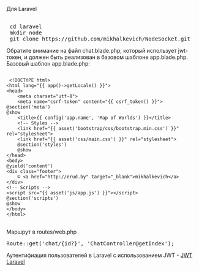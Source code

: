 Для Laravel
<pre> 
 cd laravel
 mkdir node
 git clone https://github.com/mikhalkevich/NodeSocket.git
</pre>
Обратите внимание на файл chat.blade.php, который использует jwt-токен, и должен быть реализован в базовом шаблоне app.blade.php.
Базовый шаблон app.blade.php:
<pre>
<code>
 &lt;!DOCTYPE html&gt;
&lt;html lang="{{ app()->getLocale() }}"&gt;
&lt;head&gt;
    &lt;meta charset="utf-8"&gt;
    &lt;meta name="csrf-token" content="{{ csrf_token() }}"&gt;
@section('meta')
@show
    &lt;title>{{ config('app.name', 'Map of Worlds') }}&lt;/title&gt;
    &lt;!-- Styles --&gt;
    &lt;link href="{{ asset('bootstrap/css/bootstrap.min.css') }}" rel="stylesheet"&gt;
    &lt;link href="{{ asset('css/main.css') }}" rel="stylesheet"&gt;
    @section('styles')
    @show
&lt;/head&gt;
&lt;body&gt;
@yield('content')
&lt;div class="footer"&gt;
    &copy; &lt;a href="http://erud.by" target="_blank"&gt;mikhalkevich&lt;/a&gt;
&lt;/div&gt;
&lt;!-- Scripts --&gt;
&lt;script src="{{ asset('js/app.js') }}"&gt;&lt;/script&gt;
@section('scripts')
@show
&lt;/body&gt;
&lt;/html&gt;
</code>
</pre>
Маршрут в routes/web.php
<pre>
Route::get('chat/{id?}', 'ChatController@getIndex');
</pre>
Аутентифиация пользователей в Laravel с использованием JWT - [JWT Laravel](http://erud.by/node_jwt_laravel) 

